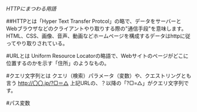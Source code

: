 *HTTPにまつわる用語*

##HTTPとは「Hyper Text Transfer Protcol」の略で、データをサーバーとWebブラウザなどのクライアントやり取りする際の"通信手段"を意味します。
HTML、CSS、画像、音声、動画などホームページを構成するデータはhttpに従ってやり取りされている。

#URLとは
Uniform Resource Locatorの略語で、Webサイトのページがどこに位置するのかを示す「住所」のようなもの。

#クエリ文字列とは
クエリ（検索）パラメータ（変数）や、クエストリングとも言う
http://〇〇.jp/?▢＝△
上記URLの、？以降の「?▢=△」がクエリ文字列です。

#パス変数
